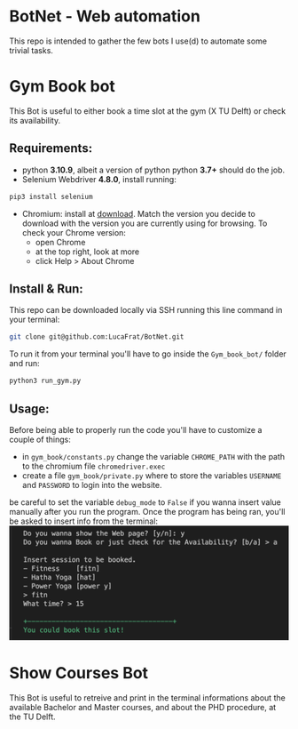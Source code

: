 # BotNet - Web automation
This repo is intended to gather the few bots I use(d) to automate some trivial tasks. 


# Gym Book bot
This Bot is useful to either book a time slot at the gym (X TU Delft) or check its availability.

## Requirements:

* python **3.10.9**, albeit a version of python python **3.7+** should do the job.
* Selenium Webdriver **4.8.0**, install running:
```bash
pip3 install selenium
```
* Chromium: install at [download](https://chromedriver.chromium.org/downloads). Match the version you decide to download with the version you are currently using for browsing. 
To check your Chrome version:
    * open Chrome
    * at the top right, look at more
    * click Help > About Chrome


## Install & Run:

This repo can be downloaded locally via SSH running this line command in your terminal:
```bash
git clone git@github.com:LucaFrat/BotNet.git
```
To run it from your terminal you'll have to go inside the `Gym_book_bot/` folder and run:
```bash
python3 run_gym.py
```

## Usage:

Before being able to properly run the code you'll have to customize a couple of things:
* in `gym_book/constants.py` change the variable `CHROME_PATH` with the path to the chromium file `chromedriver.exec`
* create a file `gym_book/private.py` where to store the variables `USERNAME` and `PASSWORD` to login into the website.

be careful to set the variable `debug_mode` to `False` if you wanna insert value manually after you run the program.
Once the program has being ran, you'll be asked to insert info from the terminal:
![Alt text](images/gym_terminal.png)



# Show Courses Bot
This Bot is useful to retreive and print in the terminal informations about the available Bachelor and Master courses, and about the PHD procedure, at the TU Delft.
